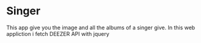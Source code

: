 # Singer
This app give you the image and all the albums of a singer give.
In this web appliction i fetch DEEZER API with jquery 
